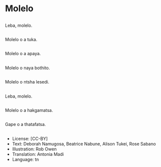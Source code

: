 # Molelo

##
Leba, molelo.

##
Molelo o a tuka.

##
Molelo o a apaya.

##
Molelo o naya bothito.

##
Molelo o ntsha lesedi.

##
Leba, molelo.

##
Molelo o a hakgamatsa.

##
Gape o a thatafatsa.

##
* License: [CC-BY]
* Text: Deborah Namugosa, Beatrice Nabune, Alison Tukei, Rose Sabano
* Illustration: Rob Owen
* Translation: Antonia Madi
* Language: tn

